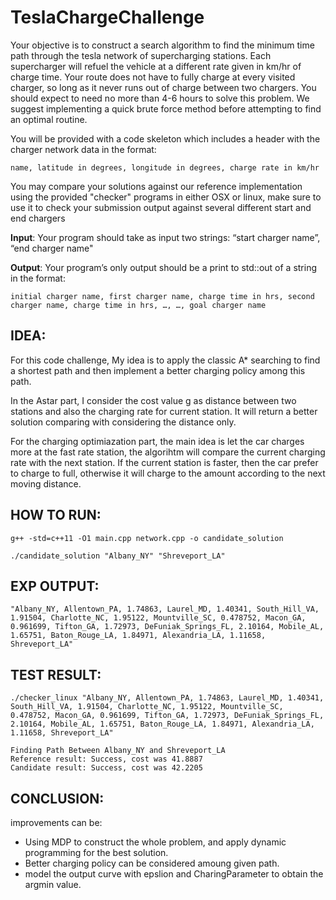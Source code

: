 # TeslaChargeChallenge

Your objective is to construct a search algorithm to find the minimum time path through the tesla
network of supercharging stations. Each supercharger will refuel the vehicle at a different rate
given in km/hr of charge time. Your route does not have to fully charge at every visited charger,
so long as it never runs out of charge between two chargers. You should expect to need no more 
than 4-6 hours to solve this problem. We suggest implementing a quick brute force method before
attempting to find an optimal routine.


You will be provided with a code skeleton which includes a header with the charger network data
in the format:

```name, latitude in degrees, longitude in degrees, charge rate in km/hr```


You may compare your solutions against our reference implementation using the provided
"checker" programs in either OSX or linux, make sure to use it to check your submission output
against several different start and end chargers


<b>Input</b>: Your program should take as input two strings: “start charger name”, “end charger name"


<b>Output</b>: Your program’s only output should be a print to std::out of a string in the format:

```initial charger name, first charger name, charge time in hrs, second charger name, charge time in hrs, …, …, goal charger name```


## IDEA:
For this code challenge, My idea is to apply the classic A* searching to find a shortest path and then implement a better charging policy among this path.

In the Astar part, I consider the cost value g as distance between two stations and also the charging rate for current station. It will return a better solution comparing with considering the distance only.

For the charging optimiazation part, the main idea is let the car charges more at the fast rate station, the algorihtm will compare the current charging rate with the next station. If the current station is faster, then the car prefer to charge to full, otherwise it will charge to the amount according to the next moving distance. 


## HOW TO RUN:
```g++ -std=c++11 -O1 main.cpp network.cpp -o candidate_solution```

```./candidate_solution "Albany_NY" "Shreveport_LA"```


## EXP OUTPUT:
```"Albany_NY, Allentown_PA, 1.74863, Laurel_MD, 1.40341, South_Hill_VA, 1.91504, Charlotte_NC, 1.95122, Mountville_SC, 0.478752, Macon_GA, 0.961699, Tifton_GA, 1.72973, DeFuniak_Springs_FL, 2.10164, Mobile_AL, 1.65751, Baton_Rouge_LA, 1.84971, Alexandria_LA, 1.11658, Shreveport_LA"```


## TEST RESULT:
```./checker_linux "Albany_NY, Allentown_PA, 1.74863, Laurel_MD, 1.40341, South_Hill_VA, 1.91504, Charlotte_NC, 1.95122, Mountville_SC, 0.478752, Macon_GA, 0.961699, Tifton_GA, 1.72973, DeFuniak_Springs_FL, 2.10164, Mobile_AL, 1.65751, Baton_Rouge_LA, 1.84971, Alexandria_LA, 1.11658, Shreveport_LA"```
```
Finding Path Between Albany_NY and Shreveport_LA
Reference result: Success, cost was 41.8887
Candidate result: Success, cost was 42.2205
```

## CONCLUSION:
improvements can be:
  - Using MDP to construct the whole problem, and apply dynamic programming for the best solution. 
  - Better charging policy can be considered amoung given path.
  - model the output curve with epslion and CharingParameter to obtain the argmin value. 
